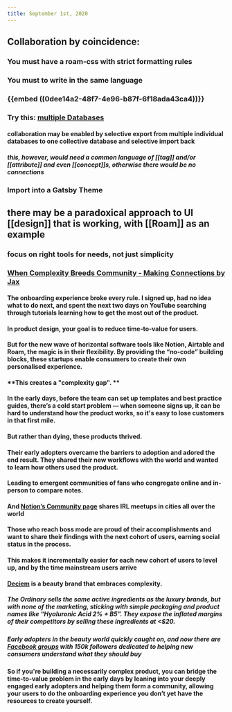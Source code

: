 ```yaml
---
title: September 1st, 2020
---
```


## Collaboration by coincidence:
### You must have a roam-css with strict formatting rules

### You must to write in the same language

### {{embed ((0dee14a2-48f7-4e96-b87f-6f18ada43ca4))}}

### Try this: [multiple Databases](https://github.com/anthilemoon/gatsby-n-roamresearch/tree/master/packages/gatsby-source-roamresearch#sourcing-from-multiple-roam-research-databases)
#### collaboration may be enabled by selective export from multiple individual databases to one collective database and selective import back
##### this, however, would need a common language of [[tag]] and/or [[attribute]] and even [[concept]]s, otherwise there would be no connections

### Import into a Gatsby Theme

## there may be a paradoxical approach to UI [[design]] that is working, with [[Roam]] as an example
### focus on right tools for needs, not just simplicity

### [When Complexity Breeds Community - Making Connections by Jax](https://jax.substack.com/p/when-complexity-breeds-community)
#### The onboarding experience broke every rule. I signed up, had no idea what to do next, and spent the next two days on YouTube searching through tutorials learning how to get the most out of the product.

#### In product design, your goal is to reduce time-to-value for users.

#### But for the new wave of horizontal software tools like Notion, Airtable and Roam, the magic is in their flexibility. By providing the “no-code” building blocks, these startups enable consumers to create their own personalised experience.

#### **This creates a "complexity gap". **

#### In the early days, before the team can set up templates and best practice guides, there’s a cold start problem — **when someone signs up, it can be hard to understand how the product works, so it's easy to lose customers in that first mile.**

#### But rather than dying, these products thrived.

#### Their early adopters overcame the barriers to adoption and adored the end result. They shared their new workflows with the world and wanted to learn how others used the product.

#### **Leading to emergent communities of fans who congregate online and in-person to compare notes.**

#### And [Notion’s Community page](https://www.notion.so/Notion-Community-04f306fbf59a413fae15f42e2a1ab029) shares IRL meetups in cities all over the world

#### Those who reach boss mode are proud of their accomplishments and want to share their findings with the next cohort of users, earning social status in the process.

#### **This makes it incrementally easier for each new cohort of users to level up, and by the time mainstream users arrive**

#### [Deciem](https://deciem.com/default?ccvis=1) is a beauty brand that embraces complexity.
##### The Ordinary sells the same active ingredients as the luxury brands, but with none of the marketing, sticking with simple packaging and product names like “__Hyaluronic Acid 2% + B5”__. They expose the inflated margins of their competitors by selling these ingredients at <$20.

##### Early adopters in the beauty world quickly caught on, and now there are [Facebook groups](https://www.facebook.com/groups/theordinarychatroombybbe/) with 150k followers dedicated to helping new consumers understand what they should buy

#### **So if you're building a necessarily complex product, you can bridge the time-to-value problem in the early days by leaning into your deeply engaged early adopters and helping them form a community, allowing your users to do the onboarding experience you don’t yet have the resources to create yourself.**
